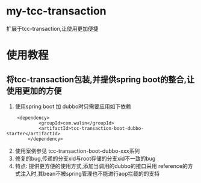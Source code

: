 # my-tcc-transaction
扩展于tcc-transaction,让使用更加便捷

# 使用教程
## 将tcc-transaction包装,并提供spring boot的整合,让使用更加的方便
1. 使用spring boot 加 dubbo时只需要应用如下依赖
```
    <dependency>
			<groupId>com.wulin</groupId>
			<artifactId>tcc-transaction-boot-dubbo-starter</artifactId>
		</dependency>
```
2. 使用案例参见 tcc-transaction-boot-dubbo-xxx系列
3. 修复的bug,传递的分支xid与root存储的分支xid不一致的bug
4. 特点: 提供更方便的使用方式,添加当调用的dubbo的接口采用 reference的方式注入时,其bean不被spring管理也不能进行aop拦截的的支持
